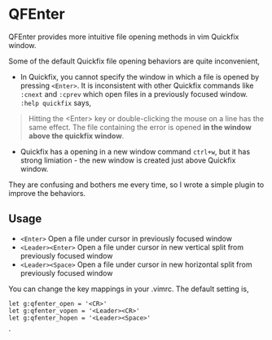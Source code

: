 # QFEnter

QFEnter provides more intuitive file opening methods in vim Quickfix window. 

Some of the default Quickfix file opening behaviors are quite inconvenient,

- In Quickfix, you cannot specify the window in which a file is opened by pressing `<Enter>`.
It is inconsistent with other Quickfix commands like `:cnext` and `:cprev` which open files in a previously focused window.
`:help quickfix` says,
> Hitting the \<Enter\> key or double-clicking the mouse on a line has the same effect. The
file containing the error is opened **in the window above the quickfix window**. 

- Quickfix has a opening in a new window command `ctrl+w`, but it has strong limiation - the new window is created just above Quickfix window.

They are confusing and bothers me every time, so I wrote a simple plugin to improve the behaviors.

## Usage
- `<Enter>` Open a file under cursor in previously focused window
- `<Leader><Enter>` Open a file under cursor in new vertical split from previously focused window
- `<Leader><Space>` Open a file under cursor in new horizontal split from previously focused window

You can change the key mappings in your .vimrc.
The default setting is, 
```
let g:qfenter_open = '<CR>'
let g:qfenter_vopen = '<Leader><CR>'
let g:qfenter_hopen = '<Leader><Space>'
```
`
